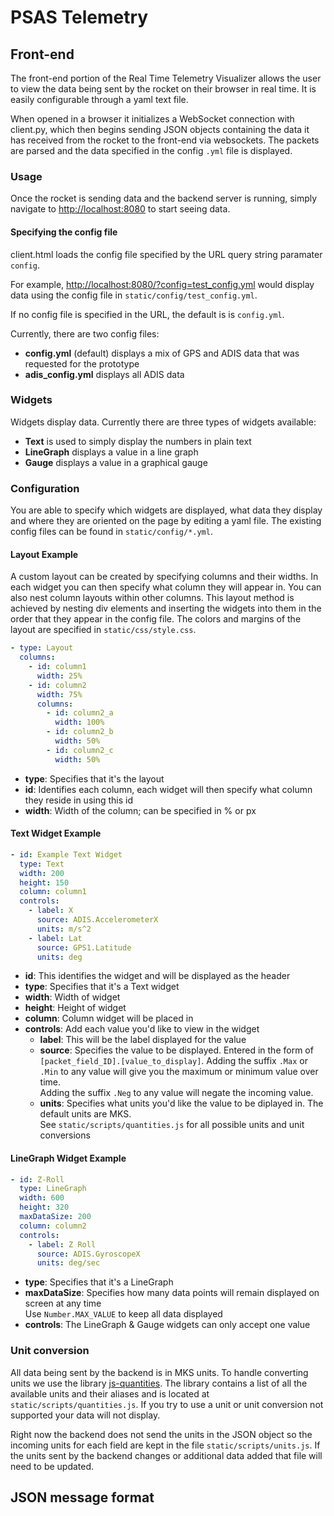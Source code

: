 # PSAS Telemetry

## Front-end

The front-end portion of the Real Time Telemetry Visualizer allows the user to
view the data being sent by the rocket on their browser in real time.  It is
easily configurable through a yaml text file.

When opened in a browser it initializes a WebSocket connection with client.py,
which then begins sending JSON objects containing the data it has received from
the rocket to the front-end via websockets.  The packets are parsed and the data
specified in the config `.yml` file is displayed.


### Usage

Once the rocket is sending data and the backend server is running, simply
navigate to [http://localhost:8080](http://localhost:8080) to start seeing data.


#### Specifying the config file

client.html loads the config file specified by the URL query string
paramater `config`.

For example, <http://localhost:8080/?config=test_config.yml> would display
data using the config file in `static/config/test_config.yml`.

If no config file is specified in the URL, the default is is `config.yml`.

Currently, there are two config files:

 - **config.yml** (default) displays a mix of GPS and ADIS data that was requested for the prototype
 - **adis_config.yml** displays all ADIS data


### Widgets

Widgets display data.  Currently there are three types of widgets available:

 - **Text** is used to simply display the numbers in plain text
 - **LineGraph** displays a value in a line graph
 - **Gauge** displays a value in a graphical gauge


### Configuration

You are able to specify which widgets are displayed, what data they display and
where they are oriented on the page by editing a yaml file.  The existing config
files can be found in `static/config/*.yml`.


#### Layout Example

A custom layout can be created by specifying columns and their widths.  In each
widget you can then specify what column they will appear in.  You can also nest
column layouts within other columns.  This layout method is achieved by nesting
div elements and inserting the widgets into them in the order that they appear
in the config file.  The colors and margins of the layout are specified in
`static/css/style.css`.

```yaml
- type: Layout
  columns:
    - id: column1
      width: 25%
    - id: column2
      width: 75%
      columns:
        - id: column2_a
          width: 100%
        - id: column2_b
          width: 50%
        - id: column2_c
          width: 50%
```

 - **type**: Specifies that it's the layout
 - **id**: Identifies each column, each widget will then specify what column they reside in using this id
 - **width**: Width of the column; can be specified in % or px


#### Text Widget Example

```yaml
- id: Example Text Widget
  type: Text
  width: 200
  height: 150
  column: column1
  controls:
    - label: X
      source: ADIS.AccelerometerX
      units: m/s^2
    - label: Lat
      source: GPS1.Latitude
      units: deg
```

 - **id**:	This identifies the widget and will be displayed as the header
 - **type**:	Specifies that it's a Text widget
 - **width**:	Width of widget
 - **height**:	Height of widget
 - **column**:	Column widget will be placed in
 - **controls**:	Add each value you'd like to view in the widget
   - **label**:	This will be the label displayed for the value
   - **source**:	Specifies the value to be displayed.  Entered in the form of ```[packet_field_ID].[value_to_display]```.
  					    Adding the suffix ```.Max``` or ```.Min``` to any value will give you the maximum or minimum value over time.  
						    Adding the suffix ```.Neg``` to any value will negate the incoming value.
   - **units**:	Specifies what units you'd like the value to be diplayed in.  The default units are MKS.  
  					See ```static/scripts/quantities.js``` for all possible units and unit conversions


#### LineGraph Widget Example

```yaml
- id: Z-Roll
  type: LineGraph
  width: 600
  height: 320
  maxDataSize: 200
  column: column2
  controls:
    - label: Z Roll
      source: ADIS.GyroscopeX
      units: deg/sec
```

 - **type**:	Specifies that it's a LineGraph
 - **maxDataSize**:	Specifies how many data points will remain displayed on screen at any time  
								Use ```Number.MAX_VALUE``` to keep all data displayed
 - **controls**:	The LineGraph & Gauge widgets can only accept one value


### Unit conversion

All data being sent by the backend is in MKS units.  To handle converting units
we use the library [js-quantities](https://github.com/gentooboontoo/js-quantities).
The library contains a list of all the available units and their aliases and is
located at `static/scripts/quantities.js`.  If you try to use a unit or unit
conversion not supported your data will not display.

Right now the backend does not send the units in the JSON object so the incoming
units for each field are kept in the file `static/scripts/units.js`.  If the
units sent by the backend changes or additional data added that file will need
to be updated.


## JSON message format

